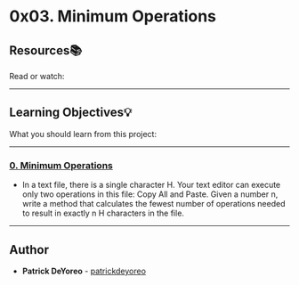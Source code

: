 # 0x03. Minimum Operations

## Resources:books:
Read or watch:

---
## Learning Objectives:bulb:
What you should learn from this project:

---

### [0. Minimum Operations](./0-minoperations.py)
* In a text file, there is a single character H. Your text editor can execute only two operations in this file: Copy All and Paste. Given a number n, write a method that calculates the fewest number of operations needed to result in exactly n H characters in the file.

---

## Author
* **Patrick DeYoreo** - [patrickdeyoreo](github.com/patrickdeyoreo)